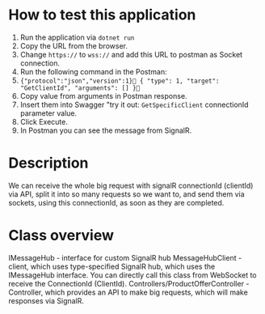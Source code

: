 # How to test this application

1. Run the application via `dotnet run`
2. Copy the URL from the browser.
3. Change `https://` to `wss://` and add this URL to postman as Socket connection.
4. Run the following command in the Postman:
5. `{"protocol":"json","version":1}
    {
        "type": 1,
        "target": "GetClientId",
        "arguments": []
    }`
6. Copy value from arguments in Postman response.
7. Insert them into Swagger "try it out: `GetSpecificClient` connectionId parameter value.
8. Click Execute.
9. In Postman you can see the message from SignalR.

# Description
We can receive the whole big request with signalR connectionId (clientId) via API, split it into so many requests so we want to, and send them via sockets, using this connectionId, as soon as they are completed.

# Class overview
IMessageHub - interface for custom SignalR hub
MessageHubClient - client, which uses type-specified SignalR hub, which uses the IMessageHub interface. You can directly call this class from WebSocket to receive the ConnectionId (ClientId).
Controllers/ProductOfferController - Controller, which provides an API to make big requests, which will make responses via SignalR.


   
